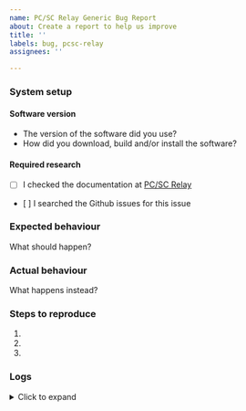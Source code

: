 ```yaml
---
name: PC/SC Relay Generic Bug Report
about: Create a report to help us improve
title: ''
labels: bug, pcsc-relay
assignees: ''

---
```


### System setup

#### Software version

- The version of the software did you use?
- How did you download, build and/or install the software?

#### Required research

- [ ] I checked the documentation at [PC/SC Relay](http://frankmorgner.github.io/vsmartcard/TCardEmulator/README.html)
- [ ] I searched the Github issues for this issue


### Expected behaviour

What should happen?


### Actual behaviour

What happens instead?


### Steps to reproduce

1. 
2. 
3. 


### Logs

<details>
<summary>Click to expand</summary>
```
Paste Log output here
```
</details>
